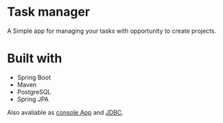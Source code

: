 # Task manager
A Simple app for managing your tasks with opportunity to create projects.

# Built with
* Spring Boot
* Maven
* PostgreSQL
* Spring JPA

Also avaliable as [console App](https://github.com/poweredbyniks/TaskManager/tree/consoleApp) 
and [JDBC](https://github.com/poweredbyniks/TaskManager/tree/JDBC).

